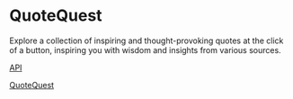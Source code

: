 # QuoteQuest

Explore a collection of inspiring and thought-provoking quotes at the click of a button, inspiring you with wisdom and insights from various sources.

[API](https://api.adviceslip.com/advice)

[QuoteQuest](https://quotequest.netlify.app/)
